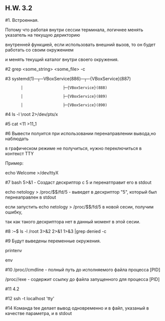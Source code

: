 ## H.W. 3.2
#1.
Встроенная.

Потому что работая внутри сессии терминала, логичнее менять указатель на текущую дерикторию

внутренней функцией, если использовать внешний вызов, то он будет работать со своим окружением

и менять текущий каталог внутри своего окружения.

#2
grep <some_string> <some_file> -c

#3
systemd(1)─┬─VBoxService(886)─┬─{VBoxService}(887)

           │                  ├─{VBoxService}(888)

           │                  ├─{VBoxService}(889)

           │                  ├─{VBoxService}(890)

#4
ls -l \root 2>/dev/pts/x

#5
cat <11 >11_1

#6
Вывести полуится при использовании перенаправлении вывода,но наблюдать

в графическом режиме не получиться, нужно переключиться в контекст TTY 

Пример:

echo Welcome >/dev/ttyX

#7
bash 5>&1 - Создаст дескриптор с 5 и перенатправит его в stdout

echo netology > /proc/$$/fd/5 - выведет в дескриптор "5", который был пернеаправлен в stdout

если запустить echo netology > /proc/$$/fd/5 в новой сесии, получим ошибку,

так как такого дескриптора нет в данный момент в этой сесии.

#8
:~$ ls -l /root 3>&2 2>&1 1>&3 |grep denied -c

#9
Будут выведены переменные окружения.

printenv

env

#10
/proc/<PID>/cmdline - полный путь до исполняемого файла процесса [PID]

/proc/<PID>/exe - содержит ссылку до файла запущенного для процесса [PID]

#11
4.2

#12
ssh -t localhost 'tty'

#14
Команда tee делает вывод одновременно и в файл, указаный в качестве параметра, и в stdout